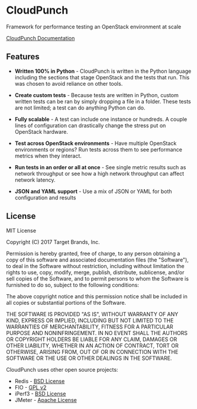 # CloudPunch

Framework for performance testing an OpenStack environment at scale

[CloudPunch Documentation](./docs/README.md)

## Features

- **Written 100% in Python** - CloudPunch is written in the Python language including the sections that stage OpenStack and the tests that run. This was chosen to avoid reliance on other tools.

- **Create custom tests** - Because tests are written in Python, custom written tests can be ran by simply dropping a file in a folder. These tests are not limited; a test can do anything Python can do.

- **Fully scalable** - A test can include one instance or hundreds. A couple lines of configuration can drastically change the stress put on OpenStack hardware.

- **Test across OpenStack environments** - Have multiple OpenStack environments or regions? Run tests across them to see performance metrics when they interact.

- **Run tests in an order or all at once** - See single metric results such as network throughput or see how a high network throughput can affect network latency.

- **JSON and YAML support** - Use a mix of JSON or YAML for both configuration and results

## License

MIT License

Copyright (C) 2017 Target Brands, Inc.

Permission is hereby granted, free of charge, to any person obtaining a copy
of this software and associated documentation files (the "Software"), to deal
in the Software without restriction, including without limitation the rights
to use, copy, modify, merge, publish, distribute, sublicense, and/or sell
copies of the Software, and to permit persons to whom the Software is
furnished to do so, subject to the following conditions:

The above copyright notice and this permission notice shall be included in all
copies or substantial portions of the Software.

THE SOFTWARE IS PROVIDED "AS IS", WITHOUT WARRANTY OF ANY KIND, EXPRESS OR
IMPLIED, INCLUDING BUT NOT LIMITED TO THE WARRANTIES OF MERCHANTABILITY,
FITNESS FOR A PARTICULAR PURPOSE AND NONINFRINGEMENT. IN NO EVENT SHALL THE
AUTHORS OR COPYRIGHT HOLDERS BE LIABLE FOR ANY CLAIM, DAMAGES OR OTHER
LIABILITY, WHETHER IN AN ACTION OF CONTRACT, TORT OR OTHERWISE, ARISING FROM,
OUT OF OR IN CONNECTION WITH THE SOFTWARE OR THE USE OR OTHER DEALINGS IN THE
SOFTWARE.

CloudPunch uses other open source projects:

- Redis - [BSD License](http://redis.io/topics/license)
- FIO - [GPL v2](https://raw.githubusercontent.com/axboe/fio/master/MORAL-LICENSE)
- iPerf3 - [BSD License](https://raw.githubusercontent.com/esnet/iperf/master/LICENSE)
- JMeter - [Apache License](https://www.apache.org/licenses/)
